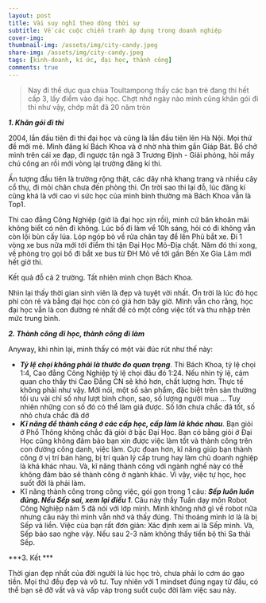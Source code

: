 ```yaml
---
layout: post
title: Vài suy nghĩ theo dòng thời sự
subtitle: Về các cuộc chiến tranh áp dụng trong doanh nghiệp 
cover-img: 
thumbnail-img: /assets/img/city-candy.jpeg
share-img: /assets/img/city-candy.jpeg
tags: [kinh-doanh, kí ức, đại học, thành công]
comments: true
---
```


> Nay đi thể dục qua chùa Toultampong thấy các bạn trẻ đang thi hết cấp 3, lấy điểm vào đại học. Chợt nhớ ngày nào mình cũng khăn gói đi thi như vậy, chớp mắt đã 20 năm tròn

***1\. Khăn gói đi thi*** 

2004, lần đầu tiên đi thi đại học và cũng là lần đầu tiên lên Hà Nội. Mọi thứ đề mới mẻ. Mình đăng kí Bách Khoa và ở nhờ nhà thím gần Giáp Bát. Bố chở mình trên cái xe đạp, đi ngược tận ngã 3 Trương Định - Giải phóng, hỏi mấy chú công an rồi mới vòng lại trường đăng kí thi. 

Ấn tượng đầu tiên là trường rộng thật, các dãy nhà khang trang và nhiều cây cổ thụ, đi mỏi chân chưa đến phòng thi. Ơn trời sao thi lại đỗ, lúc đăng kí cũng khá là với cao vì sức học của mình bình thường mà Bách Khoa vẫn là Top1. 

Thi cao đẳng Công Nghiệp (giờ là đại học xịn rồi), mình cứ băn khoăn mãi không biết có nên đi không. Lúc bố đi làm về 10h sáng, hỏi có đi không vẫn còn lội bùn cấy lúa. Lóp ngóp bò về rửa chân tay để lên Phủ bắt xe. Đi 1 vòng xe bus nữa mới tới điểm thi tận Đại Học Mỏ-Địa chất. Năm đó thi xong, về phòng trọ gọi bố đi bắt xe bus từ ĐH Mỏ về tới gần Bến Xe Gia Lâm mới hết giờ thi. 

Kết quả đỗ cả 2 trường. Tất nhiên mình chọn Bách Khoa. 

Nhìn lại thấy thời gian sinh viên là đẹp và tuyệt vời nhất. Ơn trời là lúc đó học phí còn rẻ và bằng đại học còn có giá hơn bây giờ. Mình vẫn cho rằng, học đại học vẫn là con đường rẻ nhất để có một công việc tốt và thu nhập trên mức trung bình.

***2\. Thành công đi học, thành công đi làm*** 

Anyway, khi nhìn lại, mình thấy có một vài đúc rút như thế này:

- ***Tỷ lệ chọi không phải là thước đo quan trọng***. Thi Bách Khoa, tỷ lệ chọi 1:4, Cao đẳng Công Nghiệp tỷ lệ chọi đâu đó 1:24. Nếu nhìn tỷ lệ, cảm quan cho thấy thi Cao Đẳng CN sẽ khó hơn, chất lượng hơn. Thực tế không phải như vậy. Mới nói, một số sản phẩm, đặc biệt trên sàn thường tối ưu vài chỉ số như lượt bình chọn, sao, số lượng người mua ... Tuy nhiên những con số đó có thể làm giả được. Số lớn chưa chắc đã tốt, số nhỏ chưa chắc đã dở
- ***Kĩ năng để thành công ở các cấp học, cấp làm là khác nhau***. Bạn giỏi ở Phổ Thông không chắc đã giỏi ở bậc Đại Học. Bạn có bằng giỏi ở Đại Học cũng không đảm bảo bạn xin được việc làm tốt và thành công trên con đường công danh, việc làm. Cực đoan hơn, kĩ năng giúp bạn thành công ở vị trí bán hàng, bị trí quản lý cấp trung hay làm chủ doanh nghiệp là khá khác nhau. Và, kĩ năng thành công với ngành nghề này có thể không đảm bảo sẽ thành công ở ngành khác. Vì vậy, việc tự học, học suốt đời là phải làm. 
- Kĩ năng thành công trong công việc, gói gọn trong 1 câu: ***Sếp luôn luôn đúng. Nếu Sếp sai, xem lại điều 1***. Câu này thầy Tuấn dạy môn Robot Công Nghiệp năm 5 đã nói với lớp mình. Mình không nhớ gì về robot nữa nhưng câu này thì mình vẫn nhớ và thấy đúng. Thi thoảng mình lơ là là bị Sếp vả liền. Việc của bạn rất đơn giản: Xác định xem ai là Sếp mình. Và, Sếp bảo sao nghe vậy. Nếu sau 2-3 năm không thấy tiến bộ thì Sa thải Sếp. 

***3\. Kết ***

Thời gian đẹp nhất của đời người là lúc học trò, chưa phải lo cơm áo gạo tiền. Mọi thứ đều đẹp và vô tư. Tuy nhiên với 1 mindset đúng ngay từ đầu, có thể bạn sẽ đỡ vất vả và vấp váp trong suốt cuộc đời làm việc sau này. 
